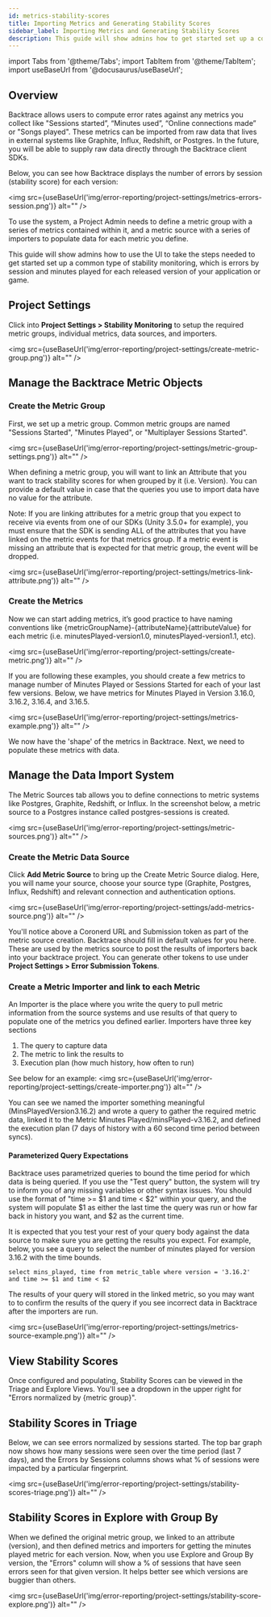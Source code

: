 ```yaml
---
id: metrics-stability-scores
title: Importing Metrics and Generating Stability Scores
sidebar_label: Importing Metrics and Generating Stability Scores
description: This guide will show admins how to get started set up a common type of stability monitoring.
---
```


import Tabs from '@theme/Tabs';
import TabItem from '@theme/TabItem';
import useBaseUrl from '@docusaurus/useBaseUrl';

## Overview

Backtrace allows users to compute error rates against any metrics you collect like "Sessions started”, “Minutes used”, “Online connections made” or "Songs played". These metrics can be imported from raw data that lives in external systems like Graphite, Influx, Redshift, or Postgres. In the future, you will be able to supply raw data directly through the Backtrace client SDKs.

Below, you can see how Backtrace displays the number of errors by session (stability score) for each version:

<img src={useBaseUrl('img/error-reporting/project-settings/metrics-errors-session.png')} alt="" />

To use the system, a Project Admin needs to define a metric group with a series of metrics contained within it, and a metric source with a series of importers to populate data for each metric you define.

This guide will show admins how to use the UI to take the steps needed to get started set up a common type of stability monitoring, which is errors by session and minutes played for each released version of your application or game.

## Project Settings

Click into **Project Settings > Stability Monitoring** to setup the required metric groups, individual metrics, data sources, and importers.

<img src={useBaseUrl('img/error-reporting/project-settings/create-metric-group.png')} alt="" />

## Manage the Backtrace Metric Objects

### Create the Metric Group

First, we set up a metric group. Common metric groups are named "Sessions Started", "Minutes Played", or "Multiplayer Sessions Started".

<img src={useBaseUrl('img/error-reporting/project-settings/metric-group-settings.png')} alt="" />

When defining a metric group, you will want to link an Attribute that you want to track stability scores for when grouped by it (i.e. Version). You can provide a default value in case that the queries you use to import data have no value for the attribute.

Note: If you are linking attributes for a metric group that you expect to receive via events from one of our SDKs (Unity 3.5.0+ for example), you must ensure that the SDK is sending ALL of the attributes that you have linked on the metric events for that metrics group. If a metric event is missing an attribute that is expected for that metric group, the event will be dropped.

<img src={useBaseUrl('img/error-reporting/project-settings/metrics-link-attribute.png')} alt="" />

### Create the Metrics

Now we can start adding metrics, it’s good practice to have naming conventions like {metricGroupName}-{attributeName}{attributeValue} for each metric (i.e. minutesPlayed-version1.0, minutesPlayed-version1.1, etc).

<img src={useBaseUrl('img/error-reporting/project-settings/create-metric.png')} alt="" />

If you are following these examples, you should create a few metrics to manage number of Minutes Played or Sessions Started for each of your last few versions. Below, we have metrics for Minutes Played in Version 3.16.0, 3.16.2, 3.16.4, and 3.16.5.

<img src={useBaseUrl('img/error-reporting/project-settings/metrics-example.png')} alt="" />

We now have the 'shape' of the metrics in Backtrace. Next, we need to populate these metrics with data.

## Manage the Data Import System

The Metric Sources tab allows you to define connections to metric systems like Postgres, Graphite, Redshift, or Influx. In the screenshot below, a metric source to a Postgres instance called postgres-sessions is created.

<img src={useBaseUrl('img/error-reporting/project-settings/metric-sources.png')} alt="" />

### Create the Metric Data Source

Click **Add Metric Source** to bring up the Create Metric Source dialog. Here, you will name your source, choose your source type (Graphite, Postgres, Influx, Redshift) and relevant connection and authentication options.

<img src={useBaseUrl('img/error-reporting/project-settings/add-metrics-source.png')} alt="" />

You'll notice above a Coronerd URL and Submission token as part of the metric source creation. Backtrace should fill in default values for you here. These are used by the metrics source to post the results of importers back into your backtrace project. You can generate other tokens to use under **Project Settings > Error Submission Tokens**.

### Create a Metric Importer and link to each Metric

An Importer is the place where you write the query to pull metric information from the source systems and use results of that query to populate one of the metrics you defined earlier. Importers have three key sections

1. The query to capture data
1. The metric to link the results to
1. Execution plan (how much history, how often to run)

See below for an example:
<img src={useBaseUrl('img/error-reporting/project-settings/create-importer.png')} alt="" />

You can see we named the importer something meaningful (MinsPlayedVersion3.16.2) and wrote a query to gather the required metric data, linked it to the Metric Minutes Played/minsPlayed-v3.16.2, and defined the execution plan (7 days of history with a 60 second time period between syncs).

#### Parameterized Query Expectations

Backtrace uses parametrized queries to bound the time period for which data is being queried. If you use the "Test query" button, the system will try to inform you of any missing variables or other syntax issues. You should use the format of "time >= $1 and time < $2" within your query, and the system will populate $1 as either the last time the query was run or how far back in history you want, and $2 as the current time.

It is expected that you test your rest of your query body against the data source to make sure you are getting the results you expect. For example, below, you see a query to select the number of minutes played for version 3.16.2 with the time bounds.

`select mins_played, time from metric_table where version = '3.16.2' and time >= $1 and time < $2`

The results of your query will stored in the linked metric, so you may want to to confirm the results of the query if you see incorrect data in Backtrace after the importers are run.

<img src={useBaseUrl('img/error-reporting/project-settings/metrics-source-example.png')} alt="" />

## View Stability Scores

Once configured and populating, Stability Scores can be viewed in the Triage and Explore Views. You'll see a dropdown in the upper right for "Errors normalized by {metric group}".

## Stability Scores in Triage

Below, we can see errors normalized by sessions started. The top bar graph now shows how many sessions were seen over the time period (last 7 days), and the Errors by Sessions columns shows what % of sessions were impacted by a particular fingerprint.

<img src={useBaseUrl('img/error-reporting/project-settings/stability-scores-triage.png')} alt="" />

## Stability Scores in Explore with Group By

When we defined the original metric group, we linked to an attribute (version), and then defined metrics and importers for getting the minutes played metric for each version. Now, when you use Explore and Group By version, the "Errors" column will show a % of sessions that have seen errors seen for that given version. It helps better see which versions are buggier than others.

<img src={useBaseUrl('img/error-reporting/project-settings/stability-score-explore.png')} alt="" />
